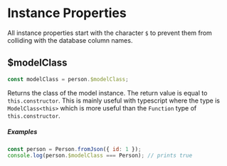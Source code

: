 # Instance Properties

All instance properties start with the character `$` to prevent them from colliding with the database column names.

## $modelClass

```js
const modelClass = person.$modelClass;
```

Returns the class of the model instance. The return value is equal to `this.constructor`. This is mainly useful with typescript where the type is `ModelClass<this>` which is more useful than the `Function` type of `this.constructor`.

##### Examples

```js
const person = Person.fromJson({ id: 1 });
console.log(person.$modelClass === Person); // prints true
```